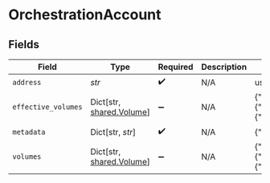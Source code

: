 # OrchestrationAccount


## Fields

| Field                                                                                       | Type                                                                                        | Required                                                                                    | Description                                                                                 | Example                                                                                     |
| ------------------------------------------------------------------------------------------- | ------------------------------------------------------------------------------------------- | ------------------------------------------------------------------------------------------- | ------------------------------------------------------------------------------------------- | ------------------------------------------------------------------------------------------- |
| `address`                                                                                   | *str*                                                                                       | :heavy_check_mark:                                                                          | N/A                                                                                         | users:001                                                                                   |
| `effective_volumes`                                                                         | Dict[str, [shared.Volume](../../models/shared/volume.md)]                                   | :heavy_minus_sign:                                                                          | N/A                                                                                         | {"USD":{"input":100,"output":10,"balance":90},"EUR":{"input":100,"output":10,"balance":90}} |
| `metadata`                                                                                  | Dict[str, *str*]                                                                            | :heavy_check_mark:                                                                          | N/A                                                                                         | {"admin":"true"}                                                                            |
| `volumes`                                                                                   | Dict[str, [shared.Volume](../../models/shared/volume.md)]                                   | :heavy_minus_sign:                                                                          | N/A                                                                                         | {"USD":{"input":100,"output":10,"balance":90},"EUR":{"input":100,"output":10,"balance":90}} |
